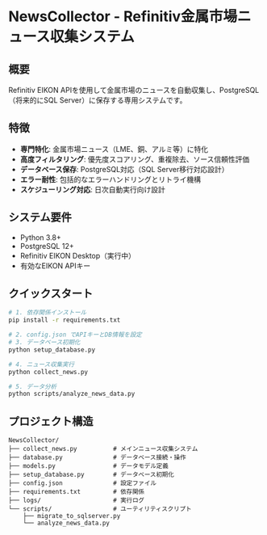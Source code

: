 # NewsCollector - Refinitiv金属市場ニュース収集システム

## 概要
Refinitiv EIKON APIを使用して金属市場のニュースを自動収集し、PostgreSQL（将来的にSQL Server）に保存する専用システムです。

## 特徴
- **専門特化**: 金属市場ニュース（LME、銅、アルミ等）に特化
- **高度フィルタリング**: 優先度スコアリング、重複除去、ソース信頼性評価
- **データベース保存**: PostgreSQL対応（SQL Server移行対応設計）
- **エラー耐性**: 包括的なエラーハンドリングとリトライ機構
- **スケジューリング対応**: 日次自動実行向け設計

## システム要件
- Python 3.8+
- PostgreSQL 12+
- Refinitiv EIKON Desktop（実行中）
- 有効なEIKON APIキー

## クイックスタート
```bash
# 1. 依存関係インストール
pip install -r requirements.txt

# 2. config.json でAPIキーとDB情報を設定
# 3. データベース初期化
python setup_database.py

# 4. ニュース収集実行
python collect_news.py

# 5. データ分析
python scripts/analyze_news_data.py
```

## プロジェクト構造
```
NewsCollector/
├── collect_news.py          # メインニュース収集システム
├── database.py              # データベース接続・操作
├── models.py                # データモデル定義
├── setup_database.py        # データベース初期化
├── config.json              # 設定ファイル
├── requirements.txt         # 依存関係
├── logs/                    # 実行ログ
└── scripts/                 # ユーティリティスクリプト
    ├── migrate_to_sqlserver.py
    └── analyze_news_data.py
```